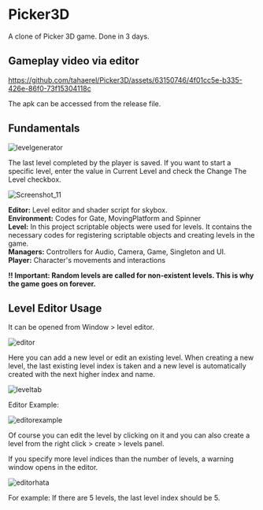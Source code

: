 # Picker3D

A clone of Picker 3D game. Done in 3 days.

## Gameplay video via editor

https://github.com/tahaerel/Picker3D/assets/63150746/4f01cc5e-b335-426e-86f0-73f15304118c

The apk can be accessed from the release file.

## Fundamentals

![levelgenerator](https://github.com/tahaerel/Picker3D/assets/63150746/0183141b-e342-4d37-9ae7-18cac2771a89)

The last level completed by the player is saved. If you want to start a specific level, enter the value in Current Level and check the Change The Level checkbox.

![Screenshot_11](https://github.com/tahaerel/Picker3D/assets/63150746/53956754-a120-427a-9796-bd169b11f2c6)


**Editor:** Level editor and shader script for skybox.  
**Environment:** Codes for Gate, MovingPlatform and Spinner  
**Level:** In this project scriptable objects were used for levels. It contains the necessary codes for registering scriptable objects and creating levels in the game.  
**Managers:** Controllers for Audio, Camera, Game, Singleton and UI.  
**Player:** Character's movements and interactions

**!! Important: Random levels are called for non-existent levels. This is why the game goes on forever.**

## Level Editor Usage
It can be opened from Window > level editor.

![editor](https://github.com/tahaerel/Picker3D/assets/63150746/1ed83133-57a7-4f30-80b7-337b0910bb23)

Here you can add a new level or edit an existing level. When creating a new level, the last existing level index is taken and a new level is automatically created with the next higher index and name.

![leveltab](https://github.com/tahaerel/Picker3D/assets/63150746/362904a3-b97f-4c2c-b3d5-92a4a400c1d5)

Editor Example:

![editorexample](https://github.com/tahaerel/Picker3D/assets/63150746/563f5bb4-f0ec-4700-bdba-ba07a8838fd0)

Of course you can edit the level by clicking on it and you can also create a level from the right click > create > levels panel.

If you specify more level indices than the number of levels, a warning window opens in the editor.

![editorhata](https://github.com/tahaerel/Picker3D/assets/63150746/60cb774a-81cc-4f91-9b90-cef5eb2fc57f)

For example: If there are 5 levels, the last level index should be 5.
